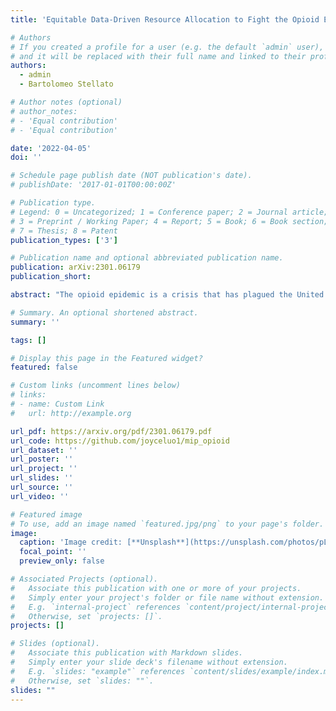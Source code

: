 ```yaml
---
title: 'Equitable Data-Driven Resource Allocation to Fight the Opioid Epidemic: A Mixed-Integer Optimization Approach'

# Authors
# If you created a profile for a user (e.g. the default `admin` user), write the username (folder name) here
# and it will be replaced with their full name and linked to their profile.
authors:
  - admin
  - Bartolomeo Stellato

# Author notes (optional)
# author_notes:
# - 'Equal contribution'
# - 'Equal contribution'

date: '2022-04-05'
doi: ''

# Schedule page publish date (NOT publication's date).
# publishDate: '2017-01-01T00:00:00Z'

# Publication type.
# Legend: 0 = Uncategorized; 1 = Conference paper; 2 = Journal article;
# 3 = Preprint / Working Paper; 4 = Report; 5 = Book; 6 = Book section;
# 7 = Thesis; 8 = Patent
publication_types: ['3']

# Publication name and optional abbreviated publication name.
publication: arXiv:2301.06179
publication_short: 

abstract: "The opioid epidemic is a crisis that has plagued the United States (US) for decades. One central issue of the epidemic is inequitable access to treatment for opioid use disorder (OUD), which puts certain populations at a higher risk of opioid overdose. We integrate a predictive dynamical model and a prescriptive optimization problem to compute the optimal locations of opioid treatment facilities and the optimal treatment budget distribution in each US state. Our predictive model is a differential equationbased epidemiological model that captures the dynamics of the opioid epidemic. We use neural ordinary differential equations to fit this model to opioid epidemic data for each state and obtain estimates for unknown parameters in the model. We then incorporate this epidemiological model for each state into a corresponding mixed-integer optimization problem (MIP) for treatment facility location and resource allocation. Our MIPs aim to minimize the number of opioid overdose deaths and the number of people with OUD, and to target socioeconomic equitability by considering social vulnerability (from the US Centers for Disease Control's Social Vulnerability Index) and opioid prescribing rates in each county. Overall, our MIPs' proposed solutions on average decrease the number of people with OUD by 5.70 $\pm$ 0.738%, increase the number of people in treatment by 21.17 $\pm$ 3.162%, and decrease the number of opioid-related deaths by 0.51 $\pm$ 0.086% after 2 years compared to the baseline epidemiological model's predictions. Rather than only evaluating the effectiveness of potential policies as in past literature, our approach is decision-focused and directly yields actionable insights for policy-makers. It provides concrete opioid treatment facility and budget allocations and quantifies the impact of these allocations on pertinent population health measures. Future iterations of this approach could be implemented as a decision-making tool to tackle the issue of opioid treatment inaccessibility."

# Summary. An optional shortened abstract.
summary: ''

tags: []

# Display this page in the Featured widget?
featured: false

# Custom links (uncomment lines below)
# links:
# - name: Custom Link
#   url: http://example.org

url_pdf: https://arxiv.org/pdf/2301.06179.pdf
url_code: https://github.com/joyceluo1/mip_opioid
url_dataset: ''
url_poster: ''
url_project: ''
url_slides: ''
url_source: ''
url_video: ''

# Featured image
# To use, add an image named `featured.jpg/png` to your page's folder.
image:
  caption: 'Image credit: [**Unsplash**](https://unsplash.com/photos/pLCdAaMFLTE)'
  focal_point: ''
  preview_only: false

# Associated Projects (optional).
#   Associate this publication with one or more of your projects.
#   Simply enter your project's folder or file name without extension.
#   E.g. `internal-project` references `content/project/internal-project/index.md`.
#   Otherwise, set `projects: []`.
projects: []

# Slides (optional).
#   Associate this publication with Markdown slides.
#   Simply enter your slide deck's filename without extension.
#   E.g. `slides: "example"` references `content/slides/example/index.md`.
#   Otherwise, set `slides: ""`.
slides: ""
---
```

